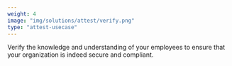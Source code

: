 ```yaml
---
weight: 4
image: "img/solutions/attest/verify.png"
type: "attest-usecase"
---
```

Verify the knowledge and understanding of your employees to ensure that your organization is indeed secure and compliant.
